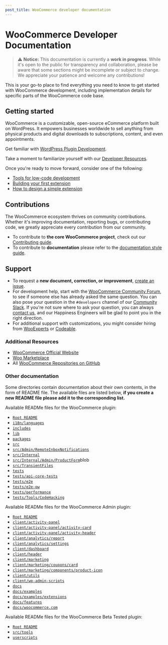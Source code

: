 ```yaml
---
post_title: WooCommerce developer documentation
---
```


# WooCommerce Developer Documentation

> ⚠️ **Notice:** This documentation is currently a **work in progress**. While it's open to the public for transparency and collaboration, please be aware that some sections might be incomplete or subject to change. We appreciate your patience and welcome any contributions!

This is your go-to place to find everything you need to know to get started with WooCommerce development, including implementation details for specific parts of the WooCommerce code base. 

## Getting started

WooCommerce is a customizable, open-source eCommerce platform built on WordPress. It empowers businesses worldwide to sell anything from physical products and digital downloads to subscriptions, content, and even appointments.

Get familiar with [WordPress Plugin Development](https://developer.wordpress.org/plugins/).

Take a moment to familiarize yourself with our [Developer Resources](https://developer.wordpress.org/plugins/plugin-basics/).

Once you're ready to move forward, consider one of the following:

- [Tools for low-code development](getting-started/developer-tools.md)
- [Building your first extension](extension-development/building-your-first-extension.md)
- [How to design a simple extension](extension-development/how-to-design-a-simple-extension.md)

## Contributions

The WooCommerce ecosystem thrives on community contributions. Whether it's improving documentation, reporting bugs, or contributing code, we greatly appreciate every contribution from our community. 

- To contribute to **the core WooCommerce project**, check out our [Contributing guide](https://github.com/woocommerce/woocommerce/blob/trunk/.github/CONTRIBUTING.md).
- To contribute to **documentation** please refer to the [documentation style guide](contributing-docs/style-guide.md).

## Support

- To request a **new document, correction, or improvement**, [create an issue](https://github.com/woocommerce/woocommerce/issues/new).
- For development help, start with the [WooCommerce Community Forum](https://wordpress.org/support/plugin/woocommerce/), to see if someone else has already asked the same question. You can also pose your question in the `#developers` channel of our [Community Slack](https://woocommerce.com/community-slack/). If you're not sure where to ask your question, you can always [contact us](https://woocommerce.com/contact-us/), and our Happiness Engineers will be glad to point you in the right direction.
- For additional support with customizations, you might consider hiring from [WooExperts](https://woocommerce.com/experts/) or [Codeable](https://codeable.io/).

### Additional Resources

- [WooCommerce Official Website](https://woocommerce.com/)
- [Woo Marketplace](https://woocommerce.com/marketplace)
- All [WooCommerce Repositories on GitHub](https://woocommerce.github.io/)

### Other documentation

Some directories contain documentation about their own contents, in the form of README file. The available files are listed below, **if you create a new README file please add it to the corresponding list.**

Available READMe files for the WooCommerce plugin: 

- [`Root README`](https://github.com/woocommerce/woocommerce/blob/trunk/plugins/woocommerce/README.md)
- [`i18n/languages`](https://github.com/woocommerce/woocommerce/blob/trunk/plugins/woocommerce/i18n/languages/README.md)
- [`includes`](https://github.com/woocommerce/woocommerce/blob/trunk/plugins/woocommerce/includes/README.md)
- [`lib`](https://github.com/woocommerce/woocommerce/blob/trunk/plugins/woocommerce/lib/README.md)
- [`packages`](https://github.com/woocommerce/woocommerce/blob/trunk/plugins/woocommerce/packages/README.md)
- [`src`](https://github.com/woocommerce/woocommerce/blob/trunk/plugins/woocommerce/src/README.md)
- [`src/Admin/RemoteInboxNotifications`](https://github.com/woocommerce/woocommerce/blob/trunk/plugins/woocommerce/src/Admin/RemoteInboxNotifications/README.md)
- [`src/Internal`](https://github.com/woocommerce/woocommerce/blob/trunk/plugins/woocommerce/src/Internal/README.md)
- [`src/Internal/Admin/ProductForm`](https://github.com/woocommerce/woocommerce/blob/trunk/plugins/woocommerce/src/Internal/Admin/ProductForm/README.md)blob
- [`src/TransientFiles`](https://github.com/woocommerce/woocommerce/blob/trunk/plugins/woocommerce/src/Internal/TransientFiles/README.md)
- [`tests`](https://github.com/woocommerce/woocommerce/blob/trunk/plugins/woocommerce/tests/README.md)
- [`tests/api-core-tests`](https://github.com/woocommerce/woocommerce/blob/trunk/packages/js/api-core-tests/README.md)
- [`tests/e2e`](https://github.com/woocommerce/woocommerce/blob/trunk/plugins/woocommerce/tests/e2e/README.md)
- [`tests/e2e-pw`](https://github.com/woocommerce/woocommerce/blob/trunk/plugins/woocommerce/tests/e2e-pw/README.md)
- [`tests/performance`](https://github.com/woocommerce/woocommerce/blob/trunk/plugins/woocommerce/tests/performance/README.md)
- [`tests/Tools/CodeHacking`](https://github.com/woocommerce/woocommerce/blob/trunk/plugins/woocommerce/tests/Tools/CodeHacking/README.md)

Available READMe files for the WooCommerce Admin plugin:

- [`Root README`](https://github.com/woocommerce/woocommerce/blob/trunk/plugins/woocommerce/client/admin/README.md)
- [`client/activity-panel`](https://github.com/woocommerce/woocommerce/blob/trunk/plugins/woocommerce/client/admin/client/activity-panel/README.md)
- [`client/activity-panel/activity-card`](https://github.com/woocommerce/woocommerce/blob/trunk/plugins/woocommerce/client/admin/client/activity-panel/activity-card/README.md)
- [`client/activity-panel/activity-header`](https://github.com/woocommerce/woocommerce/blob/trunk/plugins/woocommerce/client/admin/client/activity-panel/activity-header/README.md)
- [`client/analytics/report`](https://github.com/woocommerce/woocommerce/blob/trunk/plugins/woocommerce/client/admin/client/analytics/report/README.md)
- [`client/analytics/settings`](https://github.com/woocommerce/woocommerce/blob/trunk/plugins/woocommerce/client/admin/client/analytics/settings/README.md)
- [`client/dashboard`](https://github.com/woocommerce/woocommerce/blob/trunk/plugins/woocommerce/client/admin/client/dashboard/README.md)
- [`client/header`](https://github.com/woocommerce/woocommerce/blob/trunk/plugins/woocommerce/client/admin/client/header/README.md)
- [`client/marketing`](https://github.com/woocommerce/woocommerce/blob/trunk/plugins/woocommerce/client/admin/client/marketing/README.md)
- [`client/marketing/coupons/card`](https://github.com/woocommerce/woocommerce/blob/trunk/plugins/woocommerce/client/admin/client/marketing/coupons/card/README.md)
- [`client/marketing/components/product-icon`](https://github.com/woocommerce/woocommerce/blob/trunk/plugins/woocommerce/client/admin/client/marketing/components/product-icon/README.md)
- [`client/utils`](https://github.com/woocommerce/woocommerce/blob/trunk/plugins/woocommerce/client/admin/client/utils/README.md)
- [`client/wp-admin-scripts`](https://github.com/woocommerce/woocommerce/blob/trunk/plugins/woocommerce/client/admin/client/wp-admin-scripts/README.md)
- [`docs`](https://github.com/woocommerce/woocommerce/blob/trunk/plugins/woocommerce/client/admin/docs/README.md)
- [`docs/examples`](https://github.com/woocommerce/woocommerce/blob/trunk/plugins/woocommerce/client/admin/docs/examples/README.md)
- [`docs/examples/extensions`](https://github.com/woocommerce/woocommerce/blob/trunk/plugins/woocommerce/client/admin/docs/examples/extensions/README.md)
- [`docs/features`](https://github.com/woocommerce/woocommerce/blob/trunk/plugins/woocommerce/client/admin/docs/features/README.md)
- [`docs/woocommerce.com`](https://github.com/woocommerce/woocommerce/blob/trunk/plugins/woocommerce/client/admin/docs/woocommerce.com/README.md)

Available READMe files for the WooCommerce Beta Tested plugin:

- [`Root README`](https://github.com/woocommerce/woocommerce/blob/trunk/plugins/woocommerce-beta-tester/README.md)
- [`src/tools`](https://github.com/woocommerce/woocommerce/blob/trunk/plugins/woocommerce-beta-tester/src/tools/README.md)
- [`userscripts`](https://github.com/woocommerce/woocommerce/blob/trunk/plugins/woocommerce-beta-tester/userscripts/README.md)
